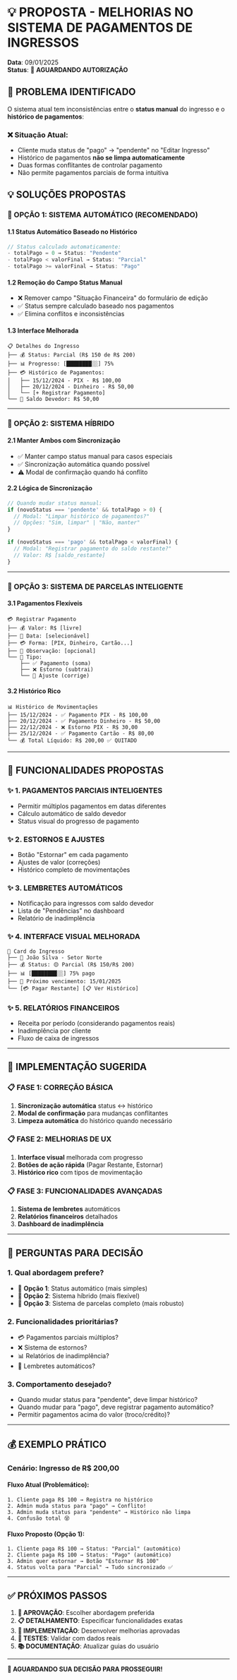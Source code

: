 # 💡 PROPOSTA - MELHORIAS NO SISTEMA DE PAGAMENTOS DE INGRESSOS

**Data**: 09/01/2025  
**Status**: 🔄 **AGUARDANDO AUTORIZAÇÃO**

## 🎯 PROBLEMA IDENTIFICADO

O sistema atual tem inconsistências entre o **status manual** do ingresso e o **histórico de pagamentos**:

### ❌ **Situação Atual:**
- Cliente muda status de "pago" → "pendente" no "Editar Ingresso"
- Histórico de pagamentos **não se limpa automaticamente**
- Duas formas conflitantes de controlar pagamento
- Não permite pagamentos parciais de forma intuitiva

## 💡 SOLUÇÕES PROPOSTAS

### **🎯 OPÇÃO 1: SISTEMA AUTOMÁTICO (RECOMENDADO)**

#### **1.1 Status Automático Baseado no Histórico**
```typescript
// Status calculado automaticamente:
- totalPago = 0 → Status: "Pendente" 
- totalPago < valorFinal → Status: "Parcial"
- totalPago >= valorFinal → Status: "Pago"
```

#### **1.2 Remoção do Campo Status Manual**
- ❌ Remover campo "Situação Financeira" do formulário de edição
- ✅ Status sempre calculado baseado nos pagamentos
- ✅ Elimina conflitos e inconsistências

#### **1.3 Interface Melhorada**
```
📋 Detalhes do Ingresso
├── 💰 Status: Parcial (R$ 150 de R$ 200)
├── 📊 Progresso: [████████░░] 75%
├── 💳 Histórico de Pagamentos:
│   ├── 15/12/2024 - PIX - R$ 100,00
│   ├── 20/12/2024 - Dinheiro - R$ 50,00
│   └── [+ Registrar Pagamento]
└── 💸 Saldo Devedor: R$ 50,00
```

---

### **🎯 OPÇÃO 2: SISTEMA HÍBRIDO**

#### **2.1 Manter Ambos com Sincronização**
- ✅ Manter campo status manual para casos especiais
- ✅ Sincronização automática quando possível
- ⚠️ Modal de confirmação quando há conflito

#### **2.2 Lógica de Sincronização**
```typescript
// Quando mudar status manual:
if (novoStatus === 'pendente' && totalPago > 0) {
  // Modal: "Limpar histórico de pagamentos?"
  // Opções: "Sim, limpar" | "Não, manter"
}

if (novoStatus === 'pago' && totalPago < valorFinal) {
  // Modal: "Registrar pagamento do saldo restante?"
  // Valor: R$ [saldo_restante]
}
```

---

### **🎯 OPÇÃO 3: SISTEMA DE PARCELAS INTELIGENTE**

#### **3.1 Pagamentos Flexíveis**
```
💳 Registrar Pagamento
├── 💰 Valor: R$ [livre]
├── 📅 Data: [selecionável]
├── 💳 Forma: [PIX, Dinheiro, Cartão...]
├── 📝 Observação: [opcional]
└── 🔄 Tipo:
    ├── ✅ Pagamento (soma)
    ├── ❌ Estorno (subtrai)
    └── 🔄 Ajuste (corrige)
```

#### **3.2 Histórico Rico**
```
📊 Histórico de Movimentações
├── 15/12/2024 - ✅ Pagamento PIX - R$ 100,00
├── 20/12/2024 - ✅ Pagamento Dinheiro - R$ 50,00  
├── 22/12/2024 - ❌ Estorno PIX - R$ 30,00
├── 25/12/2024 - ✅ Pagamento Cartão - R$ 80,00
└── 💰 Total Líquido: R$ 200,00 ✅ QUITADO
```

---

## 🚀 FUNCIONALIDADES PROPOSTAS

### **✨ 1. PAGAMENTOS PARCIAIS INTELIGENTES**
- Permitir múltiplos pagamentos em datas diferentes
- Cálculo automático de saldo devedor
- Status visual do progresso de pagamento

### **✨ 2. ESTORNOS E AJUSTES**
- Botão "Estornar" em cada pagamento
- Ajustes de valor (correções)
- Histórico completo de movimentações

### **✨ 3. LEMBRETES AUTOMÁTICOS**
- Notificação para ingressos com saldo devedor
- Lista de "Pendências" no dashboard
- Relatório de inadimplência

### **✨ 4. INTERFACE VISUAL MELHORADA**
```
🎫 Card do Ingresso
├── 👤 João Silva - Setor Norte
├── 💰 Status: 🟡 Parcial (R$ 150/R$ 200)
├── 📊 [████████░░] 75% pago
├── 📅 Próximo vencimento: 15/01/2025
└── [💳 Pagar Restante] [📋 Ver Histórico]
```

### **✨ 5. RELATÓRIOS FINANCEIROS**
- Receita por período (considerando pagamentos reais)
- Inadimplência por cliente
- Fluxo de caixa de ingressos

---

## 🎯 IMPLEMENTAÇÃO SUGERIDA

### **📋 FASE 1: CORREÇÃO BÁSICA**
1. **Sincronização automática** status ↔ histórico
2. **Modal de confirmação** para mudanças conflitantes
3. **Limpeza automática** do histórico quando necessário

### **📋 FASE 2: MELHORIAS DE UX**
1. **Interface visual** melhorada com progresso
2. **Botões de ação rápida** (Pagar Restante, Estornar)
3. **Histórico rico** com tipos de movimentação

### **📋 FASE 3: FUNCIONALIDADES AVANÇADAS**
1. **Sistema de lembretes** automáticos
2. **Relatórios financeiros** detalhados
3. **Dashboard de inadimplência**

---

## 🤔 PERGUNTAS PARA DECISÃO

### **1. Qual abordagem prefere?**
- 🎯 **Opção 1**: Status automático (mais simples)
- 🎯 **Opção 2**: Sistema híbrido (mais flexível)
- 🎯 **Opção 3**: Sistema de parcelas completo (mais robusto)

### **2. Funcionalidades prioritárias?**
- 💳 Pagamentos parciais múltiplos?
- ❌ Sistema de estornos?
- 📊 Relatórios de inadimplência?
- 🔔 Lembretes automáticos?

### **3. Comportamento desejado?**
- Quando mudar status para "pendente", deve limpar histórico?
- Quando mudar para "pago", deve registrar pagamento automático?
- Permitir pagamentos acima do valor (troco/crédito)?

---

## 💰 EXEMPLO PRÁTICO

### **Cenário: Ingresso de R$ 200,00**

#### **Fluxo Atual (Problemático):**
```
1. Cliente paga R$ 100 → Registra no histórico
2. Admin muda status para "pago" → Conflito!
3. Admin muda status para "pendente" → Histórico não limpa
4. Confusão total 😵
```

#### **Fluxo Proposto (Opção 1):**
```
1. Cliente paga R$ 100 → Status: "Parcial" (automático)
2. Cliente paga R$ 100 → Status: "Pago" (automático)
3. Admin quer estornar → Botão "Estornar R$ 100"
4. Status volta para "Parcial" → Tudo sincronizado ✅
```

---

## ✅ PRÓXIMOS PASSOS

1. **🤝 APROVAÇÃO**: Escolher abordagem preferida
2. **📋 DETALHAMENTO**: Especificar funcionalidades exatas
3. **🔧 IMPLEMENTAÇÃO**: Desenvolver melhorias aprovadas
4. **🧪 TESTES**: Validar com dados reais
5. **📚 DOCUMENTAÇÃO**: Atualizar guias do usuário

---

**🎯 AGUARDANDO SUA DECISÃO PARA PROSSEGUIR!**